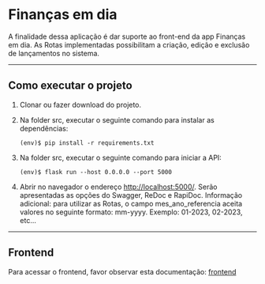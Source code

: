 # Finanças em dia

A finalidade dessa aplicação é dar suporte ao front-end da app Finanças em dia.
As Rotas implementadas possibilitam a criação, edição e exclusão de lançamentos no sistema.

---
## Como executar o projeto

1. Clonar ou fazer download do projeto.

2. Na folder src, executar o seguinte comando para instalar as dependências:
    ```
    (env)$ pip install -r requirements.txt
    ```

3. Na folder src, executar o seguinte comando para iniciar a API:
    ```
    (env)$ flask run --host 0.0.0.0 --port 5000
    ```

4. Abrir no navegador o endereço [http://localhost:5000/](http://localhost:5000/). Serão apresentadas as opções do Swagger, ReDoc e RapiDoc.
Informação adicional: para utilizar as Rotas, o campo mes_ano_referencia aceita valores no seguinte formato: mm-yyyy. Exemplo: 01-2023, 02-2023, etc...


---
## Frontend
Para acessar o frontend, favor observar esta documentação: [frontend](https://github.com/dnz-sara/financasemdia-frontend/README.md)
